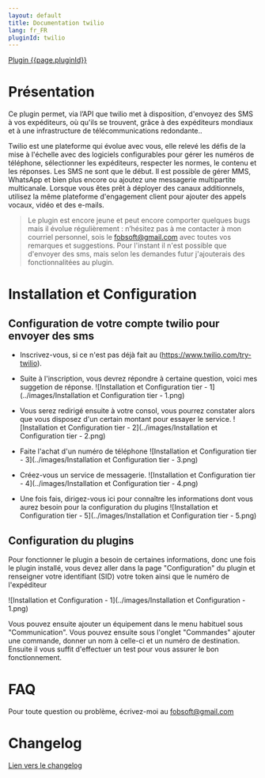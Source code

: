```yaml
---
layout: default
title: Documentation twilio
lang: fr_FR
pluginId: twilio
---
```


<div id="title">
<a href="../../../{{site.baseurl}}/{{page.pluginId}}/{{page.lang}}">Plugin {{page.pluginId}}</a>
</div>

# Présentation
Ce plugin permet, via l’API que twilio met à disposition, d'envoyez des SMS à vos expéditeurs, où qu'ils se trouvent, grâce à des expéditeurs mondiaux et à une infrastructure de télécommunications redondante..
 
Twilio est une plateforme qui évolue avec vous, elle relevé les défis de la mise à l'échelle avec des logiciels configurables pour gérer les numéros de téléphone, sélectionner les expéditeurs, respecter les normes, le contenu et les réponses.
Les SMS ne sont que le début. Il est possible de gérer MMS, WhatsApp et bien plus encore ou ajoutez une messagerie multipartite multicanale. 
Lorsque vous êtes prêt à déployer des canaux additionnels, utilisez la même plateforme d'engagement client pour ajouter des appels vocaux, vidéo et des e-mails.

> Le plugin est encore jeune et peut encore comporter quelques bugs mais il évolue régulièrement : n’hésitez pas à me contacter à mon courriel personnel, sois le fobsoft@gmail.com avec toutes vos remarques et suggestions. Pour l'instant il n'est possible que d'envoyer des sms, mais selon les demandes futur j'ajouterais des fonctionnalitées au plugin.

# Installation et Configuration

## Configuration de votre compte twilio pour envoyer des sms
* Inscrivez-vous, si ce n'est pas déjà fait au (https://www.twilio.com/try-twilio).

* Suite à l'inscription, vous devrez répondre à certaine question, voici mes suggetion de réponse.
![Installation et Configuration tier - 1](../images/Installation et Configuration tier - 1.png)

* Vous serez redirigé ensuite à votre consol, vous pourrez constater alors que vous disposez d'un certain montant pour essayer le service.
![Installation et Configuration tier - 2](../images/Installation et Configuration tier - 2.png)

* Faite l'achat d'un numéro de téléphone
![Installation et Configuration tier - 3](../images/Installation et Configuration tier - 3.png)

* Créez-vous un service de messagerie.
![Installation et Configuration tier - 4](../images/Installation et Configuration tier - 4.png)

* Une fois fais, dirigez-vous ici pour connaître les informations dont vous aurez besoin pour la configuration du plugins
![Installation et Configuration tier - 5](../images/Installation et Configuration tier - 5.png)

## Configuration du plugins 
Pour fonctionner le plugin a besoin de certaines informations, donc une fois le plugin installé, vous devez aller dans la page "Configuration" du plugin et renseigner votre identifiant (SID) votre token ainsi que le numéro de l'expéditeur

![Installation et Configuration - 1](../images/Installation et Configuration - 1.png)

Vous pouvez ensuite ajouter un équipement dans le menu habituel sous "Communication".
Vous pouvez ensuite sous l'onglet "Commandes" ajouter une commande, donner un nom à celle-ci et un numéro de destination.
Ensuite il vous suffit d'effectuer un test pour vous assurer le bon fonctionnement.

# FAQ
Pour toute question ou problème, écrivez-moi au fobsoft@gmail.com 

# Changelog
[Lien vers le changelog](./changelog.md)
